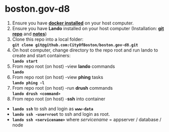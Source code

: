 # boston.gov-d8
1. Ensure you have [**docker installed**](https://docs.docker.com/install/) on your host computer.
1. Ensure you have **Lando** installed on your host computer (Installation: [**git repo**](https://github.com/lando/lando) and [**notes**](https://github.com/lando/lando))
1. Clone this repo into a local folder:  
**`git clone git@github.com:CityOfBoston/boston.gov-d8.git`**
1. On host computer, change directory to the repo root and run lando to create and start containers:  
**```lando start```**
1. From repo root (on host) -view **lando** commands   
**```lando```**
1. From repo root (on host) -view **phing** tasks   
**```lando phing -l```**
1. From repo root (on host) -run **drush** commands   
**```lando drush <command>```**
1. From repo root (on host) -**ssh** into container 
* **`lando ssh`** to ssh and login as **`www-data`**
* **`lando ssh -user=root`** to ssh and login as root.
* **`lando ssh <servicename>`** where _servicename_ = appserver / database / node

